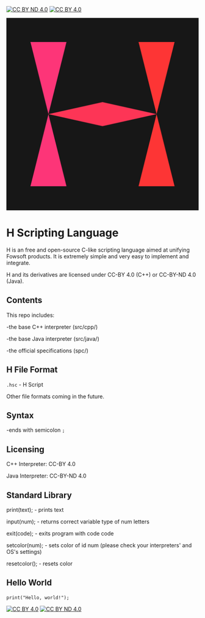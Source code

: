 [![CC BY ND 4.0][cc-by-nd-shield]][cc-by-nd]
[![CC BY 4.0][cc-by-shield]][cc-by]

![H Logo](https://github.com/Fowsoft/H-Scripting-Language/blob/e30d464ef0a83aa12bb17c1ae59e4edd80ba30c8/HLogo.png)
# H Scripting Language

H is an free and open-source C-like scripting language aimed at unifying Fowsoft products.
It is extremely simple and very easy to implement and integrate.

H and its derivatives are licensed under CC-BY 4.0 (C++) or CC-BY-ND 4.0 (Java).

## Contents

This repo includes:

-the base C++ interpreter (src/cpp/)

-the base Java interpreter (src/java/)

-the official specifications (spc/)

## H File Format

`.hsc` - H Script

Other file formats coming in the future.

## Syntax

-ends with semicolon `;`

## Licensing

C++ Interpreter: CC-BY 4.0

Java Interpreter: CC-BY-ND 4.0

## Standard Library

print(text); - prints text

input(num); - returns correct variable type of num letters

exit(code); - exits program with code code

setcolor(num); - sets color of id num (please check your interpreters' and OS's settings)

resetcolor(); - resets color

## Hello World

```
print("Hello, world!");
```


[![CC BY 4.0][cc-by-image]][cc-by]
[![CC BY ND 4.0][cc-by-nd-image]][cc-by-nd]

[cc-by-nd]: https://creativecommons.org/licenses/by-nd/4.0/
[cc-by-nd-image]: https://i.creativecommons.org/l/by-nd/4.0/88x31.png
[cc-by-nd-shield]: https://img.shields.io/badge/License-CC%20BY%20ND%204.0-lightgrey.svg

[cc-by]: https://creativecommons.org/licenses/by/4.0/
[cc-by-image]: https://i.creativecommons.org/l/by/4.0/88x31.png
[cc-by-shield]: https://img.shields.io/badge/License-CC%20BY%204.0-lightgrey.svg

